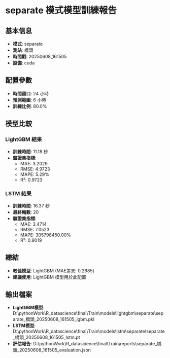 
# separate 模式模型訓練報告

## 基本信息
- **模式**: separate
- **測站**: 橋頭
- **時間戳**: 20250608_161505
- **設備**: cuda

## 配置參數
- **時間窗口**: 24 小時
- **預測範圍**: 6 小時
- **訓練比例**: 80.0%

## 模型比較

### LightGBM 結果

- **訓練時間**: 11.18 秒
- **驗證集指標**:
  - MAE: 3.2029
  - RMSE: 4.9723
  - MAPE: 5.29%
  - R²: 0.9723

### LSTM 結果

- **訓練時間**: 16.37 秒
- **最終輪數**: 20
- **驗證集指標**:
  - MAE: 3.4714
  - RMSE: 7.0523
  - MAPE: 305798450.00%
  - R²: 0.9019

## 總結

- **較佳模型**: LightGBM (MAE差異: 0.2685)
- **建議使用**: LightGBM 模型用於此配置


## 輸出檔案
- **LightGBM模型**: D:\pythonWork\R_datascience\final\Train\models\lightgbm\separate\separate_橋頭_20250608_161505_lgbm.pkl
- **LSTM模型**: D:\pythonWork\R_datascience\final\Train\models\lstm\separate\separate_橋頭_20250608_161505_lstm.pt
- **評估報告**: D:\pythonWork\R_datascience\final\Train\reports\separate_橋頭_20250608_161505_evaluation.json

